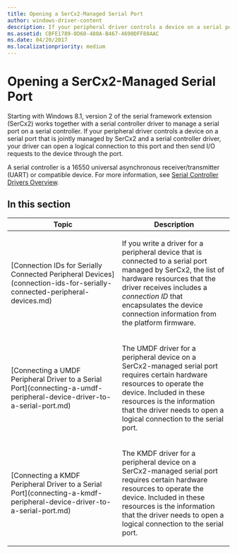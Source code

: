 ```yaml
---
title: Opening a SerCx2-Managed Serial Port
author: windows-driver-content
description: If your peripheral driver controls a device on a serial port that is jointly managed by SerCx2 and a serial controller driver, your driver can open a logical connection to this port and then send I/O requests to the device through the port.
ms.assetid: CBFE1789-0D60-480A-B467-4690DFF88AAC
ms.date: 04/20/2017
ms.localizationpriority: medium
---
```


# Opening a SerCx2-Managed Serial Port


Starting with Windows 8.1, version 2 of the serial framework extension (SerCx2) works together with a serial controller driver to manage a serial port on a serial controller. If your peripheral driver controls a device on a serial port that is jointly managed by SerCx2 and a serial controller driver, your driver can open a logical connection to this port and then send I/O requests to the device through the port.

A serial controller is a 16550 universal asynchronous receiver/transmitter (UART) or compatible device. For more information, see [Serial Controller Drivers Overview](serial-drivers-overview.md).

## In this section


<table>
<colgroup>
<col width="50%" />
<col width="50%" />
</colgroup>
<thead>
<tr class="header">
<th>Topic</th>
<th>Description</th>
</tr>
</thead>
<tbody>
<tr class="odd">
<td><p>[Connection IDs for Serially Connected Peripheral Devices](connection-ids-for-serially-connected-peripheral-devices.md)</p></td>
<td><p>If you write a driver for a peripheral device that is connected to a serial port managed by SerCx2, the list of hardware resources that the driver receives includes a <em>connection ID</em> that encapsulates the device connection information from the platform firmware.</p></td>
</tr>
<tr class="even">
<td><p>[Connecting a UMDF Peripheral Driver to a Serial Port](connecting-a-umdf-peripheral-device-driver-to-a-serial-port.md)</p></td>
<td><p>The UMDF driver for a peripheral device on a SerCx2-managed serial port requires certain hardware resources to operate the device. Included in these resources is the information that the driver needs to open a logical connection to the serial port.</p></td>
</tr>
<tr class="odd">
<td><p>[Connecting a KMDF Peripheral Driver to a Serial Port](connecting-a-kmdf-peripheral-device-driver-to-a-serial-port.md)</p></td>
<td><p>The KMDF driver for a peripheral device on a SerCx2-managed serial port requires certain hardware resources to operate the device. Included in these resources is the information that the driver needs to open a logical connection to the serial port.</p></td>
</tr>
</tbody>
</table>

 

 

 




